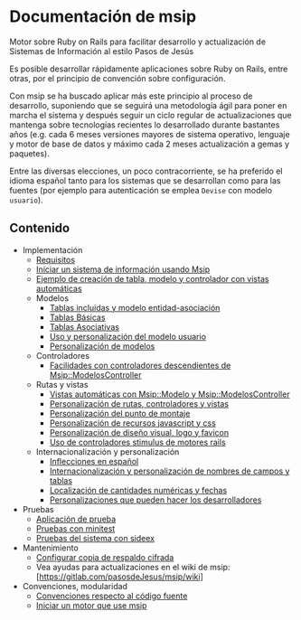 # Documentación de msip

Motor sobre Ruby on Rails para facilitar desarrollo y actualización de 
Sistemas de Información al estilo Pasos de Jesús

Es posible desarrollar rápidamente aplicaciones sobre Ruby on Rails, entre 
otras, por  el principio de convención sobre configuración.

Con msip se ha buscado aplicar más este principio al proceso de desarrollo, 
suponiendo que se seguirá una metodología ágil para poner en marcha el sistema 
y después seguir un ciclo regular de actualizaciones que mantenga sobre 
tecnologías recientes lo desarrollado durante bastantes años (e.g. cada 
6 meses versiones mayores de sistema operativo, lenguaje y motor de base 
de datos y máximo cada 2 meses actualización a gemas y paquetes).

Entre las diversas elecciones, un poco contracorriente, se ha preferido el 
idioma español tanto para los sistemas que se desarrollan como para las 
fuentes  (por ejemplo para autenticación se emplea `Devise` con modelo 
`usuario`).


## Contenido

* Implementación
  * [Requisitos](requisitos.md)
  * [Iniciar un sistema de información usando Msip](iniciar-si-usando-msip.md)
  * [Ejemplo de creación de tabla, modelo y controlador con vistas automáticas](ejemplo-con-vistas-automaticas.md)
  * Modelos
    * [Tablas incluidas y modelo entidad-asociación](modelo-entidad-asociacion.md)
    * [Tablas Básicas](tablas-basicas.md)
    * [Tablas Asociativas](tablas-asociativas.md)
    * [Uso y personalización del modelo usuario](modelo-usuario.md)
    * [Personalización de modelos](personalizacion-de-modelos.md)
  * Controladores
    * [Facilidades con controladores descendientes de Msip::ModelosController](facilidades-controlador.md)
  * Rutas y vistas
    * [Vistas automáticas con Msip::Modelo y Msip::ModelosController](vistas-automaticas.md)
    * [Personalización de rutas, controladores y vistas](rutas-controladores-vistas.md)
    * [Personalización del punto de montaje](punto-de-montaje.md)
    * [Personalización de recursos javascript y css](recursos-javascript-y-css.md)
    * [Personalización de diseño visual, logo y favicon](diseño-visual-logo-y-favicon.md)
    * [Uso de controladores stimulus de motores rails](stimulus.md)
  * Internacionalización y personalización
    * [Inflecciones en español](inflecciones_espanol.md)
    * [Internacionalización y personalización de nombres de campos y tablas](internacionalizacion-nombres-campos-y-tablas.md)
    * [Localización de cantidades numéricas y fechas](localizacion-numeros-y-fechas.md)
    * [Personalizaciones que pueden hacer los desarrolladores](personalizaciones_desarrolladores.md)
* Pruebas
  * [Aplicación de prueba](aplicacion-de-prueba.md)
  * [Pruebas con minitest](pruebas-con-minitest.md)
  * [Pruebas del sistema con sideex](pruebas-al-sistema-con-sideex.md)
* Mantenimiento 
  * [Configurar copia de respaldo cifrada](respaldo-cifrado.md)
  * Vea ayudas para actualizaciones en el wiki de msip: [https://gitlab.com/pasosdeJesus/msip/wiki]
* Convenciones, modularidad
  * [Convenciones respecto al código fuente](convenciones.md)
  * [Iniciar un motor que use msip](iniciar-motor-con-msip.md)


